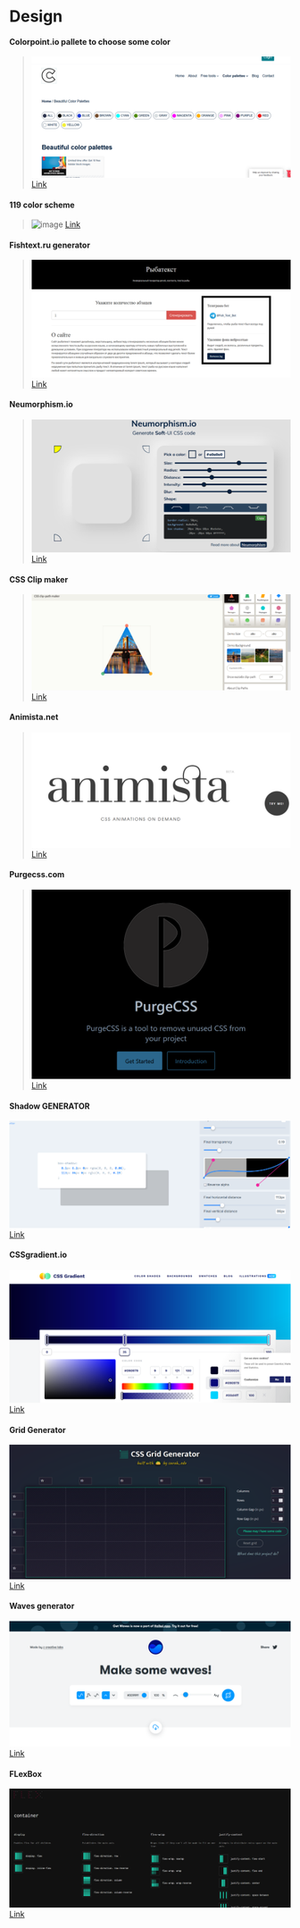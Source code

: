 # Design
#### Colorpoint.io pallete to choose some color 
> ![image](images/colorpallete.PNG)
[Link](https://www.colorpoint.io/beautiful-color-palettes/)

#### 119 color scheme
> ![image](http://vladimirchernyshov.ru/wp-content/uploads/2014/09/119.png)
[Link](http://vladimirchernyshov.ru/119-trendovyx-cvetov-dlya-sozdaniya-fantasticheskix-sajtov-na-50-zhivyx-primerax/)

#### Fishtext.ru generator 
>![image](images/fishtext.PNG)
[Link](https://fishtext.ru/index.php)

#### Neumorphism.io
>![image](images/neumorhism.PNG)
[Link](https://neumorphism.io/#e0e0e0)

#### CSS Clip maker
>![image](images/css-clip.PNG)
[Link](https://bennettfeely.com/clippy/)

#### Animista.net
>![image](images/animista.PNG)
[Link](https://animista.net/)

#### Purgecss.com
>![image](images/pursecss.PNG)
[Link](https://purgecss.com/)

#### Shadow GENERATOR
![image](images/shadow.png)
[Link](https://shadows.brumm.af/)

#### CSSgradient.io
![image](images/cssgradient.PNG)
[Link](https://cssgradient.io/)

#### Grid Generator
![image](images/cssgrid.PNG)
[Link](https://cssgrid-generator.netlify.app/)


#### Waves generator
![image](images/csswaves.PNG)
[Link](https://getwaves.io/)


#### FLexBox
![image](images/flexbox.PNG)
[Link](https://flexbox.malven.co/)